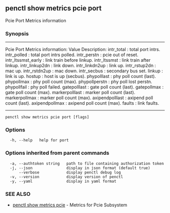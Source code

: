 ## penctl show metrics pcie port

Pcie Port Metrics information

### Synopsis



---------------------------------
 Pcie Port Metrics information:
Value Description:
intr_total : total port intrs.
intr_polled : total port intrs polled.
intr_perstn : pcie out of reset.
intr_ltssmst_early : link train before linkup.
intr_ltssmst : link train after  linkup.
intr_linkup2dn : link down.
intr_linkdn2up : link up.
intr_rstup2dn : mac up.
intr_rstdn2up : mac down.
intr_secbus : secondary bus set.
linkup : link is up.
hostup : host is up (secbus).
phypolllast : phy poll count (last).
phypollmax : phy poll count (max).
phypollperstn : phy poll lost perstn.
phypollfail : phy poll failed.
gatepolllast : gate poll count (last).
gatepollmax : gate poll count (max).
markerpolllast : marker poll count (last).
markerpollmax : marker poll count (max).
axipendpolllast : axipend poll count (last).
axipendpollmax : axipend poll count (max).
faults : link faults.


---------------------------------


```
penctl show metrics pcie port [flags]
```

### Options

```
  -h, --help   help for port
```

### Options inherited from parent commands

```
  -a, --authtoken string   path to file containing authorization token
  -j, --json               display in json format (default true)
      --verbose            display penctl debug log
  -v, --version            display version of penctl
  -y, --yaml               display in yaml format
```

### SEE ALSO
* [penctl show metrics pcie](penctl_show_metrics_pcie.md)	 - Metrics for Pcie Subsystem

